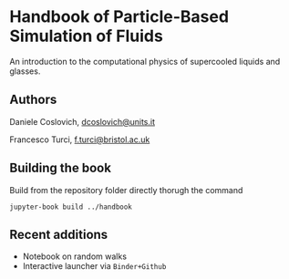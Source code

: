 # Handbook of Particle-Based Simulation of Fluids

An introduction to the computational physics of supercooled liquids and glasses.


## Authors

Daniele Coslovich, dcoslovich@units.it

Francesco Turci, f.turci@bristol.ac.uk


## Building the book

Build from the repository folder directly thorugh the command

```shell
jupyter-book build ../handbook
```

## Recent additions

- Notebook on random walks
- Interactive launcher via `Binder+Github`

<!--
# Goals for Trieste
- chapter 1: diffusion 
  - [X] (T) theory rw
  - [X] (C) notebook on random walks
  - [ ] (T) theory Langevin
  - [X] (C) notebook with `numpy`
  - [X] (C) notebook with ` atooms` (possibly `numpy->atooms`
  - [ ] (T) Fokker-Planck? Smoluchowski 
  - [X] (C) double well potential : brute force
  - [ ] (C) double well pootential: FFS
  - [X] Reference list + internal links
  - [X] Fix environment
  - [X] Cleanup the notebooks with https://github.com/kynan/nbstripout and removing the checkpoints
  - [X] Fix CI
- Item 1 
- Item 2
- Item 3
-->


